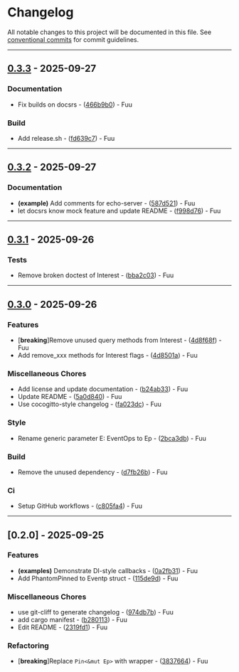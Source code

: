 # Changelog

All notable changes to this project will be documented in this file. See [conventional commits](https://www.conventionalcommits.org/) for commit guidelines.

---
## [0.3.3](https://github.com/cocogitto/cocogitto/compare/v0.3.2..0.3.3) - 2025-09-27

### Documentation

- Fix builds on docsrs - ([466b9b0](https://github.com/cocogitto/cocogitto/commit/466b9b0b6b32fc0d1eec50c279fcc08c9b92325c)) - Fuu

### Build

- Add release.sh - ([fd639c7](https://github.com/cocogitto/cocogitto/commit/fd639c7f1db3efa6a6035abe774aa7e7309c0b4c)) - Fuu

---
## [0.3.2](https://github.com/cocogitto/cocogitto/compare/v0.3.1..v0.3.2) - 2025-09-27

### Documentation

- **(example)** Add comments for echo-server - ([587d521](https://github.com/cocogitto/cocogitto/commit/587d52141fff5824105b10d73cfb307a9940977b)) - Fuu
- let docsrs know mock feature and update README - ([f998d76](https://github.com/cocogitto/cocogitto/commit/f998d76bd6c47e8fae7a5145185c3537ccef883e)) - Fuu

---
## [0.3.1](https://github.com/cocogitto/cocogitto/compare/v0.3.0..v0.3.1) - 2025-09-26

### Tests

- Remove broken doctest of Interest - ([bba2c03](https://github.com/cocogitto/cocogitto/commit/bba2c03bbdbf846943a0e71bcfe5d5375a62a5e7)) - Fuu

---
## [0.3.0](https://github.com/cocogitto/cocogitto/compare/v0.2.0..v0.3.0) - 2025-09-26

### Features

-  [**breaking**]Remove unused query methods from Interest - ([4d8f68f](https://github.com/cocogitto/cocogitto/commit/4d8f68ffacfdc3d504769c03ab8a973bf7d50e03)) - Fuu
- Add remove_xxx methods for Interest flags - ([4d8501a](https://github.com/cocogitto/cocogitto/commit/4d8501a6baf8c7fed366833df2322b857480796a)) - Fuu

### Miscellaneous Chores

- Add license and update documentation - ([b24ab33](https://github.com/cocogitto/cocogitto/commit/b24ab3300cfc70af88c1e48ca434e221d08d16e0)) - Fuu
- Update README - ([5a0d840](https://github.com/cocogitto/cocogitto/commit/5a0d840d6885be21ba6dd95792d22303973f81c3)) - Fuu
- Use cocogitto-style changelog - ([fa023dc](https://github.com/cocogitto/cocogitto/commit/fa023dcdce9dfb4745426ba49c2c1bdf1bb9723f)) - Fuu

### Style

- Rename generic parameter E: EventOps to Ep - ([2bca3db](https://github.com/cocogitto/cocogitto/commit/2bca3dbd1efe22d64701cba6d221ea3457ca6e59)) - Fuu

### Build

- Remove the unused dependency - ([d7fb26b](https://github.com/cocogitto/cocogitto/commit/d7fb26bb6cf3c004415d63ec2a0208fa0557302d)) - Fuu

### Ci

- Setup GitHub workflows - ([c805fa4](https://github.com/cocogitto/cocogitto/commit/c805fa498d037becdb07035d38496c44d1ba5d1f)) - Fuu

---
## [0.2.0] - 2025-09-25

### Features

- **(examples)** Demonstrate DI-style callbacks - ([0a2fb31](https://github.com/cocogitto/cocogitto/commit/0a2fb3100536459aab09f178a3b67f56448f44aa)) - Fuu
- Add PhantomPinned to Eventp struct - ([115de9d](https://github.com/cocogitto/cocogitto/commit/115de9d37de44775fb2b12fdacbbb45b3800f156)) - Fuu

### Miscellaneous Chores

- use git-cliff to generate changelog - ([974db7b](https://github.com/cocogitto/cocogitto/commit/974db7be0a78054182f4fe244b1af04f6327eee8)) - Fuu
- add cargo manifest - ([b280113](https://github.com/cocogitto/cocogitto/commit/b2801136161f14520b3eccbbeb649726e6bc7c0f)) - Fuu
- Edit README - ([2319fd1](https://github.com/cocogitto/cocogitto/commit/2319fd19092b023cc2bf35c96e560bfda7cbb26a)) - Fuu

### Refactoring

-  [**breaking**]Replace `Pin<&mut Ep>` with wrapper - ([3837664](https://github.com/cocogitto/cocogitto/commit/3837664bb54572c1ce50ba02701c59ce703a538b)) - Fuu

<!-- generated by git-cliff -->
